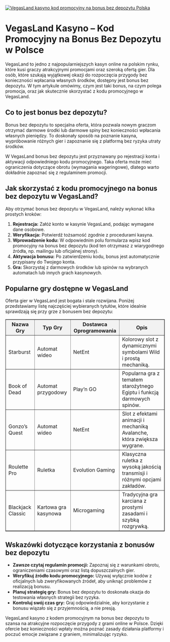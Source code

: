 [![VegasLand kasyno kod promocyjny na bonus bez depozytu Polska](https://123-caf.pages.dev/gitsignup.png)](https://vrmoo.ru/Bt82HjjY)

<h1>VegasLand Kasyno – Kod Promocyjny na Bonus Bez Depozytu w Polsce</h1>  <p>VegasLand to jedno z najpopularniejszych kasyn online na polskim rynku, które kusi graczy atrakcyjnymi promocjami oraz szeroką ofertą gier. Dla osób, które szukają wyjątkowej okazji do rozpoczęcia przygody bez konieczności wpłacania własnych środków, dostępny jest bonus bez depozytu. W tym artykule omówimy, czym jest taki bonus, na czym polega promocja, oraz jak skutecznie skorzystać z kodu promocyjnego w VegasLand.</p>  <h2>Co to jest bonus bez depozytu?</h2> <p>Bonus bez depozytu to specjalna oferta, która pozwala nowym graczom otrzymać darmowe środki lub darmowe spiny bez konieczności wpłacania własnych pieniędzy. To doskonały sposób na poznanie kasyna, wypróbowanie różnych gier i zapoznanie się z platformą bez ryzyka utraty środków.</p>  <p>W VegasLand bonus bez depozytu jest przyznawany po rejestracji konta i aktywacji odpowiedniego kodu promocyjnego. Taka oferta może mieć ograniczenia dotyczące obrotu (wymagania wageringowe), dlatego warto dokładnie zapoznać się z regulaminem promocji.</p>  <h2>Jak skorzystać z kodu promocyjnego na bonus bez depozytu w VegasLand?</h2> <p>Aby otrzymać bonus bez depozytu w VegasLand, należy wykonać kilka prostych kroków:</p> <ol>   <li><strong>Rejestracja:</strong> Załóż konto w kasynie VegasLand, podając wymagane dane osobowe.</li>   <li><strong>Weryfikacja:</strong> Potwierdź tożsamość zgodnie z procedurami kasyna.</li>   <li><strong>Wprowadzenie kodu:</strong> W odpowiednim polu formularza wpisz kod promocyjny na bonus bez depozytu (kod ten otrzymasz z wiarygodnego źródła, np. mailingu lub oficjalnej strony).</li>   <li><strong>Aktywacja bonusu:</strong> Po zatwierdzeniu kodu, bonus jest automatycznie przypisany do Twojego konta.</li>   <li><strong>Gra:</strong> Skorzystaj z darmowych środków lub spinów na wybranych automatach lub innych grach kasynowych.</li> </ol>  <h2>Popularne gry dostępne w VegasLand</h2> <p>Oferta gier w VegasLand jest bogata i stale rozwijana. Poniżej przedstawiamy listę najczęściej wybieranych tytułów, które idealnie sprawdzają się przy grze z bonusem bez depozytu:</p>  <table border="1" cellpadding="8" cellspacing="0" style="border-collapse: collapse; width: 100%; max-width: 600px;">   <thead>     <tr style="background-color: #f2f2f2;">       <th>Nazwa Gry</th>       <th>Typ Gry</th>       <th>Dostawca Oprogramowania</th>       <th>Opis</th>     </tr>   </thead>   <tbody>     <tr>       <td>Starburst</td>       <td>Automat wideo</td>       <td>NetEnt</td>       <td>Kolorowy slot z dynamicznymi symbolami Wild i prostą mechaniką.</td>     </tr>     <tr>       <td>Book of Dead</td>       <td>Automat przygodowy</td>       <td>Play’n GO</td>       <td>Popularna gra z tematem starożytnego Egiptu i funkcją darmowych spinów.</td>     </tr>     <tr>       <td>Gonzo’s Quest</td>       <td>Automat wideo</td>       <td>NetEnt</td>       <td>Slot z efektami animacji i mechaniką Avalanche, która zwiększa wygrane.</td>     </tr>     <tr>       <td>Roulette Pro</td>       <td>Ruletka</td>       <td>Evolution Gaming</td>       <td>Klasyczna ruletka z wysoką jakością transmisji i różnymi opcjami zakładów.</td>     </tr>     <tr>       <td>Blackjack Classic</td>       <td>Kartowa gra kasynowa</td>       <td>Microgaming</td>       <td>Tradycyjna gra karciana z prostymi zasadami i szybką rozgrywką.</td>     </tr>   </tbody> </table>  <h2>Wskazówki dotyczące korzystania z bonusów bez depozytu</h2> <ul>   <li><strong>Zawsze czytaj regulamin promocji:</strong> Zapoznaj się z warunkami obrotu, ograniczeniami czasowymi oraz listą dopuszczalnych gier.</li>   <li><strong>Weryfikuj źródło kodu promocyjnego:</strong> Używaj wyłącznie kodów z oficjalnych lub zweryfikowanych źródeł, aby uniknąć problemów z realizacją bonusu.</li>   <li><strong>Planuj strategię gry:</strong> Bonus bez depozytu to doskonała okazja do testowania własnych strategii bez ryzyka.</li>   <li><strong>Kontroluj swój czas gry:</strong> Graj odpowiedzialnie, aby korzystanie z bonusu wiązało się z przyjemnością, a nie presją.</li> </ul>  <p>VegasLand kasyno z kodem promocyjnym na bonus bez depozytu to szansa na atrakcyjne rozpoczęcie przygody z grami online w Polsce. Dzięki ofercie bez konieczności wpłaty można poznać zasady działania platformy i poczuć emocje związane z graniem, minimalizując ryzyko.</p>